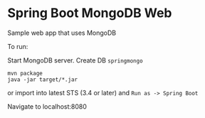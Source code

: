 Spring Boot MongoDB Web
============================
Sample web app that uses MongoDB

To run:

Start MongoDB server. Create DB `springmongo`

    mvn package
    java -jar target/*.jar

or import into latest STS (3.4 or later) and `Run as -> Spring Boot`

Navigate to localhost:8080
